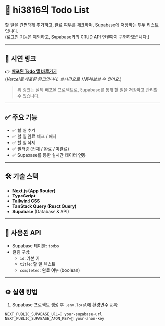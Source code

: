 # 🌿 hi3816의 Todo List

할 일을 간편하게 추가하고, 완료 여부를 체크하며, Supabase에 저장하는 투두 리스트입니다.  
(로그인 기능은 제외하고, Supabase와의 CRUD API 연결까지 구현하였습니다.)

---

## 🔗 시연 링크

👉 **[배포된 Todo 앱 바로가기](https://todo-list-hi3816.vercel.app/todos)**  
(*Vercel로 배포된 링크입니다. 실시간으로 사용해보실 수 있어요.*)

> 위 링크는 실제 배포된 프로젝트로, Supabase를 통해 할 일을 저장하고 관리할 수 있습니다.

---

## ✅ 주요 기능

- ✅ 할 일 추가
- ✅ 할 일 완료 체크 / 해제
- ✅ 할 일 삭제
- ✅ 필터링 (전체 / 완료 / 미완료)
- ✅ Supabase를 통한 실시간 데이터 연동

---

## 🛠 기술 스택

- **Next.js (App Router)**
- **TypeScript**
- **Tailwind CSS**
- **TanStack Query (React Query)**
- **Supabase** (Database & API)

---

## 🔗 사용된 API

- Supabase 테이블: `todos`
- 컬럼 구성:
  - `id`: 기본 키
  - `title`: 할 일 텍스트
  - `completed`: 완료 여부 (boolean)

---

## ⚙️ 실행 방법

1. Supabase 프로젝트 생성 후 `.env.local`에 환경변수 등록:

```env
NEXT_PUBLIC_SUPABASE_URL=🔑 your-supabase-url
NEXT_PUBLIC_SUPABASE_ANON_KEY=🔑 your-anon-key
